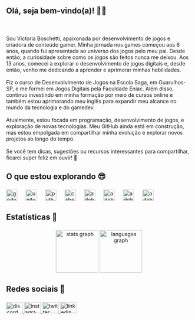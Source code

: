 <h2 align="left">Olá, seja bem-vindo(a)! 👋🏼</h2>

###

<br clear="both">

<p align="left">Sou Victoria Boschetti, apaixonada por desenvolvimento de jogos e criadora de conteúdo gamer. Minha jornada nos games começou aos 6 anos, quando fui apresentada ao universo dos jogos pelo meu pai. Desde então, a curiosidade sobre como os jogos são feitos nunca me deixou. Aos 13 anos, comecei a explorar o desenvolvimento de jogos digitais e, desde então, venho me dedicando a aprender e aprimorar minhas habilidades.<br><br>Fiz o curso de Desenvolvimento de Jogos na Escola Saga, em Guarulhos-SP, e me formei em Jogos Digitais pela Faculdade Eniac. Além disso, continuo investindo em minha formação por meio de cursos online e também estou aprimorando meu inglês para expandir meu alcance no mundo da tecnologia e do gamedev.<br><br>Atualmente, estou focada em programação, desenvolvimento de jogos, e exploração de novas tecnologias. Meu GitHub ainda está em construção, mas estou empolgada em compartilhar minha evolução e explorar novos projetos ao longo do tempo.<br><br>Se você tem dicas, sugestões ou recursos interessantes para compartilhar, ficarei super feliz em ouvir! 🚀</p>

###

<h2 align="left">O que estou explorando 😎</h2>

###

<div align="left">
  <img src="https://cdn.jsdelivr.net/gh/devicons/devicon/icons/godot/godot-original.svg" height="30" alt="godot logo"  />
  <img width="15" />
  <img src="https://cdn.jsdelivr.net/gh/devicons/devicon/icons/unity/unity-original.svg" height="30" alt="unity logo"  />
  <img width="15" />
  <img src="https://cdn.jsdelivr.net/gh/devicons/devicon/icons/python/python-original.svg" height="30" alt="python logo"  />
  <img width="15" />
  <img src="https://cdn.jsdelivr.net/gh/devicons/devicon/icons/csharp/csharp-original.svg" height="30" alt="csharp logo"  />
  <img width="15" />
  <img src="https://skillicons.dev/icons?i=pr" height="30" alt="adobepremierepro logo"  />
  <img width="15" />
  <img src="https://skillicons.dev/icons?i=ae" height="30" alt="adobeaftereffects logo"  />
  <img width="15" />
  <img src="https://skillicons.dev/icons?i=ps" height="30" alt="adobephotoshop logo"  />
  <img width="15" />
  <img src="https://skillicons.dev/icons?i=ai" height="30" alt="adobeillustrator logo"  />
</div>

###

<h2 align="left">Estatísticas 🥳</h2>

###

<div align="center">
  <img src="https://github-readme-stats.vercel.app/api?username=ViihBoschetti&hide_title=true&hide_rank=false&show_icons=true&include_all_commits=true&count_private=true&disable_animations=false&theme=github_dark&locale=pt-br&hide_border=true&order=1" height="115" alt="stats graph"  />
  <img src="https://github-readme-stats.vercel.app/api/top-langs?username=ViihBoschetti&locale=pt-br&hide_title=true&layout=compact&card_width=320&langs_count=4&theme=github_dark&hide_border=true&order=2" height="115" alt="languages graph"  />
</div>

###

<h2 align="left">Redes sociais 🤗</h2>

###

<div align="left">
  <a href="https://discord.gg/6qrNc3x78K" target="_blank">
    <img src="https://raw.githubusercontent.com/maurodesouza/profile-readme-generator/master/src/assets/icons/social/discord/default.svg" width="45" height="30" alt="discord logo"  />
  </a>
  <a href="https://www.instagram.com/viih.vnc/" target="_blank">
    <img src="https://raw.githubusercontent.com/maurodesouza/profile-readme-generator/master/src/assets/icons/social/instagram/default.svg" width="45" height="30" alt="instagram logo"  />
  </a>
  <a href="https://x.com/viihvnc" target="_blank">
    <img src="https://raw.githubusercontent.com/maurodesouza/profile-readme-generator/master/src/assets/icons/social/twitter/default.svg" width="45" height="30" alt="twitter logo"  />
  </a>
  <img src="https://raw.githubusercontent.com/maurodesouza/profile-readme-generator/master/src/assets/icons/social/linkedin/default.svg" width="45" height="30" alt="linkedin logo"  />
</div>

###
